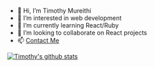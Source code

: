 - 👋 Hi, I’m Timothy Mureithi
- 👀 I’m interested in web development
- 🌱 I’m currently learning React/Ruby
- 💞️ I’m looking to collaborate on React projects
- 📫 [Contact Me](mailto:timothynjomo@gmail.com)




[![Timothy's github stats](https://github-readme-stats.vercel.app/api?username=timothymureithi)](https://github.com/timothymureithi/github-readme-stats)

<!---
timothymureithi/timothymureithi is a ✨ special ✨ repository because its `README.md` (this file) appears on your GitHub profile.
You can click the Preview link to take a look at your changes.
--->
